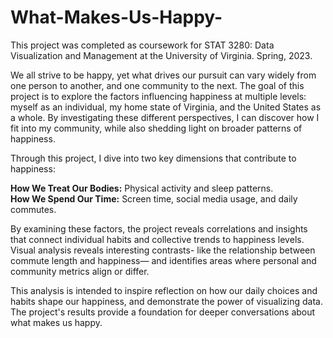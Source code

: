 # What-Makes-Us-Happy-

This project was completed as coursework for STAT 3280: Data Visualization and Management at the University of Virginia. Spring, 2023.  

We all strive to be happy, yet what drives our pursuit can vary widely from one person to another, and one community to the next. The goal of this project is to explore the factors influencing happiness at multiple levels: myself as an individual, my home state of Virginia, and the United States as a whole. By investigating these different perspectives, I can discover how I fit into my community, while also shedding light on broader patterns of happiness.  

Through this project, I dive into two key dimensions that contribute to happiness:  

**How We Treat Our Bodies:** Physical activity and sleep patterns.  
**How We Spend Our Time:** Screen time, social media usage, and daily commutes.  

By examining these factors, the project reveals correlations and insights that connect individual habits and collective trends to happiness levels. Visual analysis reveals interesting contrasts- like the relationship between commute length and happiness— and identifies areas where personal and community metrics align or differ.  

This analysis is intended to inspire reflection on how our daily choices and habits shape our happiness, and demonstrate the power of visualizing data. The project's results provide a foundation for deeper conversations about what makes us happy.  
